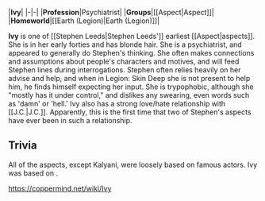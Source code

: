 |**Ivy**|
|-|-|
|**Profession**|Psychiatrist|
|**Groups**|[[Aspect\|Aspect]]|
|**Homeworld**|[[Earth (Legion)\|Earth (Legion)]]|

**Ivy** is one of [[Stephen Leeds\|Stephen Leeds']] earliest [[Aspect\|aspects]].
She is in her early forties and has blonde hair. She is a psychiatrist, and appeared to generally do Stephen's thinking. She often makes connections and assumptions about people's characters and motives, and will feed Stephen lines during interrogations. Stephen often relies heavily on her advise and help, and when in Legion: Skin Deep she is not present to help him, he finds himself expecting her input. She is trypophobic, although she "mostly has it under control," and dislikes any swearing, even words such as 'damn' or 'hell.'
Ivy also has a strong love/hate relationship with [[J.C.\|J.C.]]. Apparently, this is the first time that two of Stephen's aspects have ever been in such a relationship.

## Trivia
All of the aspects, except Kalyani, were loosely based on famous actors. Ivy was based on .


https://coppermind.net/wiki/Ivy